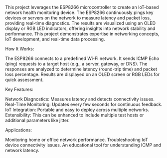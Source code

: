 This project leverages the ESP8266 microcontroller to create an IoT-based network health monitoring device. The ESP8266 continuously pings key devices or servers on the network to measure latency and packet loss, providing real-time diagnostics. The results are visualized using an OLED display or RGB LED indicators, offering insights into network stability and performance. This project demonstrates expertise in networking concepts, IoT development, and real-time data processing.

How It Works:

The ESP8266 connects to a predefined Wi-Fi network.
It sends ICMP Echo (ping) requests to a target host (e.g., a server, gateway, or DNS).
The responses are analyzed to determine latency (round-trip time) and packet loss percentage.
Results are displayed on an OLED screen or RGB LEDs for quick assessment.

Key Features:

Network Diagnostics: Measures latency and detects connectivity issues.
Real-Time Monitoring: Updates every few seconds for continuous feedback.
IoT Integration: Portable and easy to deploy across multiple networks.
Extensibility: This can be enhanced to include multiple test hosts or additional parameters like jitter.

Applications:

Monitoring home or office network performance.
Troubleshooting IoT device connectivity issues.
An educational tool for understanding ICMP and network latency.
